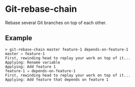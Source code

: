 # Git-rebase-chain

Rebase several Git branches on top of each other.

## Example

```
> git-rebase-chain master feature-1 depends-on-feature-1
master → feature-1
First, rewinding head to replay your work on top of it...
Applying: Rename variable
Applying: Add feature 1
feature-1 → depends-on-feature-1
First, rewinding head to replay your work on top of it...
Applying: Add feature that depends on feature 1
```
